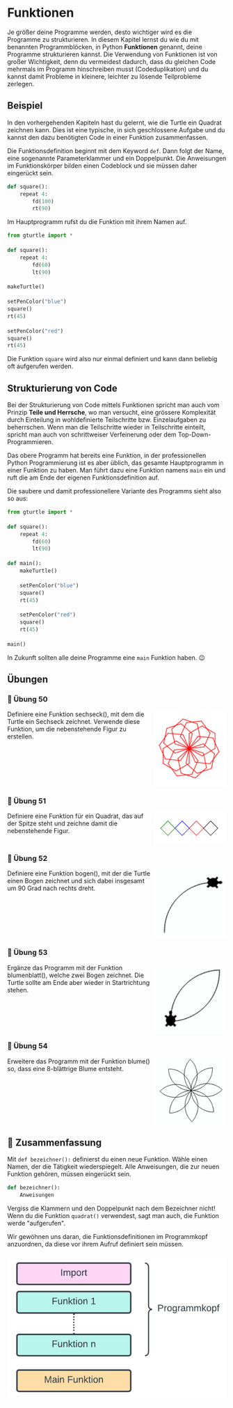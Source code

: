 # Funktionen

Je größer deine Programme werden, desto wichtiger wird es die Programme zu strukturieren.
In diesem Kapitel lernst du wie du mit benannten Programmblöcken,
in Python **Funktionen** genannt, deine Programme strukturieren kannst.
Die Verwendung von Funktionen ist von großer Wichtigkeit, denn du vermeidest dadurch,
dass du gleichen Code mehrmals im Programm hinschreiben musst (Codeduplikation) 
und du kannst damit Probleme in kleinere, leichter zu lösende Teilprobleme zerlegen.

## Beispiel

In den vorhergehenden Kapiteln hast du gelernt, wie die Turtle ein Quadrat zeichnen kann.
Dies ist eine typische, in sich geschlossene Aufgabe und du kannst den dazu benötigten Code in einer Funktion zusammenfassen. 

Die Funktionsdefinition beginnt mit dem Keyword `def`. Dann folgt der Name, eine sogenannte Parameterklammer und ein Doppelpunkt.
Die Anweisungen im Funktionskörper bilden einen Codeblock und sie müssen daher eingerückt sein.

```python
def square():
    repeat 4:
        fd(100)
        rt(90)
```

Im Hauptprogramm rufst du die Funktion mit ihrem Namen auf.
```python
from gturtle import *

def square():
    repeat 4: 
        fd(60) 
        lt(90) 

makeTurtle()

setPenColor("blue")
square()
rt(45)

setPenColor("red")
square()
rt(45)
```

Die Funktion `square` wird also nur einmal definiert und kann dann beliebig oft
aufgerufen werden.


## Strukturierung von Code

Bei der Strukturierung von Code mittels Funktionen spricht man auch vom Prinzip **Teile und Herrsche**, wo man versucht, eine grössere Komplexität durch Einteilung in wohldefinierte Teilschritte bzw. Einzelaufgaben zu beherrschen. Wenn man die Teilschritte wieder in Teilschritte einteilt, spricht man auch von schrittweiser Verfeinerung oder dem Top-Down-Programmieren.

Das obere Programm hat bereits eine Funktion, in der professionellen Python Programmierung
ist es aber üblich, das gesamte Hauptprogramm in einer Funktion zu haben.
Man führt dazu eine Funktion namens `main` ein
und ruft die am Ende der eigenen Funktionsdefinition auf.

Die saubere und damit professionellere Variante des Programms sieht also so aus:

```python
from gturtle import *

def square():
    repeat 4: 
        fd(60) 
        lt(90) 

def main():
    makeTurtle()

    setPenColor("blue")
    square()
    rt(45)

    setPenColor("red")
    square()
    rt(45)
    
main()
```

In Zukunft sollten alle deine Programme eine `main` Funktion haben. 😉



## Übungen

### 📝 Übung 50
<img style="float: right; width:33%" src="./images/sechseck.png">
Definiere eine Funktion sechseck(), mit dem die Turtle ein Sechseck zeichnet. Verwende diese Funktion, um die nebenstehende Figur zu erstellen.
<div style="clear:both;"></div>

### 📝 Übung 51
<img style="float: right; width:33%" src="./images/quadrate2.png">
Definiere eine Funktion für ein Quadrat, das auf der Spitze steht und zeichne damit die nebenstehende Figur.
<div style="clear:both;"></div>

### 📝 Übung 52
<img style="float: right; width:33%" src="./images/bogen.png">
Definiere eine Funktion bogen(), mit der die Turtle einen Bogen zeichnet und sich dabei insgesamt um 90 Grad nach rechts dreht. 
<div style="clear:both;"></div>

### 📝 Übung 53
<img style="float: right; width:33%" src="./images/blatt.png">
Ergänze das Programm mit der Funktion blumenblatt(), welche zwei Bogen zeichnet. Die Turtle sollte am Ende aber wieder in Startrichtung stehen.	 
<div style="clear:both;"></div>

### 📝 Übung 54
<img style="float: right; width:33%" src="./images/blume.png">
Erweitere das Programm mit der Funktion blume() so, dass eine 8-blättrige Blume entsteht. 
<div style="clear:both;"></div>

## 🧭 Zusammenfassung

Mit `def bezeichner():` definierst du einen neue Funktion. Wähle einen Namen,
der die Tätigkeit wiederspiegelt. Alle Anweisungen, die zur neuen Funktion gehören,
müssen eingerückt sein.

```python
def bezeichner():
    Anweisungen
```
Vergiss die Klammern und den Doppelpunkt nach dem Bezeichner nicht!
Wenn du die Funktion `quadrat()` verwendest,
sagt man auch, die Funktion werde "aufgerufen".

Wir gewöhnen uns daran, die Funktionsdefinitionen
im Programmkopf anzuordnen, da diese vor ihrem Aufruf definiert sein müssen.

![Funktionsblöcke](./images/block.png)





























